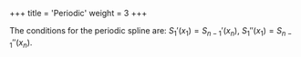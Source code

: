 +++
title = 'Periodic'
weight = 3
+++

The conditions for the periodic spline are: $S_1'(x_1) = S_{n-1}'(x_n), \ S_1''(x_1) = S_{n-1}''(x_n)$.